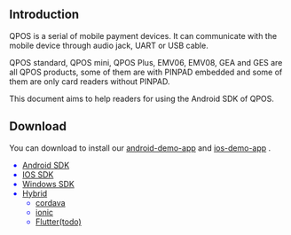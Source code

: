 ## Introduction

QPOS is a serial of mobile payment devices. It can communicate with the mobile device through audio jack, UART or USB cable. 

QPOS standard, QPOS mini, QPOS Plus, EMV06, EMV08, GEA and GES are all QPOS products, some of them are with PINPAD embedded and some of them are only card readers without PINPAD.

This document aims to help readers for using the Android SDK of QPOS.

## Download
You can download to install our [android-demo-app][android-app]
 and [ios-demo-app][ios-app] .

[android-app]: https://fir.im/AndroidDemo
[ios-app]: https://fir.im/iOSDemo


<div style='color: blue'>

*  [Android SDK](https://gitlab.com/dspread/android) 
*  [IOS SDK](https://gitlab.com/dspread/ios)
*  [Windows SDK](https://gitlab.com/dspread/windows)
*  [Hybrid](url)
    * [cordava](https://gitlab.com/dspread/cordova-plugin)
    * [ionic](https://gitlab.com/dspread/ionic-demo)
    * [Flutter(todo)](url)
    
</div>

